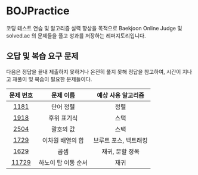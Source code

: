 # BOJPractice
코딩 테스트 연습 및 알고리즘 실력 향상을 목적으로 Baekjoon Online Judge 및 solved.ac 의 문제들을 풀고 성과를 저장하는 레퍼지토리입니다.

## 오답 및 복습 요구 문제
다음은 정답을 끝내 제출하지 못하거나 온전히 풀지 못해 정답을 참고하여, 시간이 지나고 재풀이 및 복습이 필요한 문제들이다.

|문제 번호|문제 이름|예상 사용 알고리즘|
|:---:|:---:|:---:|
|[1181](https://www.acmicpc.net/problem/1181)|단어 정렬|정렬|
|[1918](https://www.acmicpc.net/problem/1918)|후위 표기식|스택|
|[2504](https://www.acmicpc.net/problem/1918)|괄호의 값|스택|
|[1729](https://www.acmicpc.net/problem/1729)|이차원 배열의 합|브루트 포스, 백트래킹|
|[1629](https://www.acmicpc.net/problem/1629)|곱셈|재귀, 분할 정복|
|[11729](https://www.acmicpc.net/problem/11729)|하노이 탑 이동 순서|재귀|
